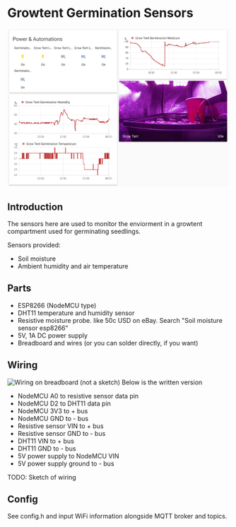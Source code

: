 # Growtent Germination Sensors
![Picture of sensors in HA](picture.png?raw=true)
## Introduction
The sensors here are used to monitor the enviorment in a growtent compartment used for germinating seedlings.

Sensors provided:

 - Soil moisture
 - Ambient humidity and air temperature

## Parts
 - ESP8266 (NodeMCU type)
 - DHT11 temperature and humidity sensor
 - Resistive moisture probe. like 50c USD on eBay. Search "Soil moisture sensor esp8266"
 - 5V, 1A DC power supply
 - Breadboard and wires (or you can solder directly, if you want)

## Wiring
![Wiring on breadboard (not a sketch)](wiring_actual.png?raw=true)
Below is the written version
 - NodeMCU A0 to resistive sensor data pin
 - NodeMCU D2 to DHT11 data pin
 - NodeMCU 3V3 to + bus
 - NodeMCU GND to - bus
 - Resistive sensor VIN to + bus
 - Resistive sensor GND to - bus
 - DHT11 VIN to + bus
 - DHT11 GND to - bus
 - 5V power supply to NodeMCU VIN
 - 5V power supply ground to - bus
 
TODO: Sketch of wiring

## Config
See config.h and input WiFi information alongside MQTT broker and topics.
